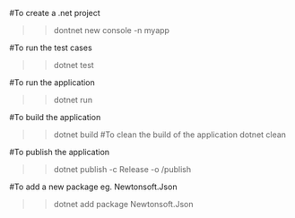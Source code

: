 #To create a .net project  
>>dontnet new console -n myapp

#To run the test cases
>>dotnet test 

#To run the application 
>>dotnet run

#To build the application
>>dotnet build
#To clean the build of the application
>>dotnet clean

#To publish the application
>>dotnet publish -c Release -o /publish

#To add a new package eg. Newtonsoft.Json
>>dotnet add package Newtonsoft.Json